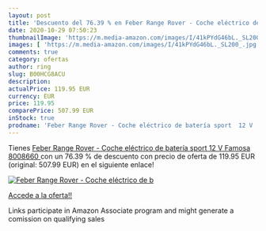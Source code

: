 ```yaml
---
layout: post
title: 'Descuento del 76.39 % en Feber Range Rover - Coche eléctrico de b'
date: 2020-10-29 07:50:23
thumbnailImage: 'https://m.media-amazon.com/images/I/41kPYdG46bL._SL200_.jpg'
images: [ 'https://m.media-amazon.com/images/I/41kPYdG46bL._SL200_.jpg' ]
comments: true
category: ofertas
author: ring
slug: B00HCG8ACU
description:
actualPrice: 119.95 EUR
currency: EUR
price: 119.95
comparePrice: 507.99 EUR
inStock: true
prodname: 'Feber Range Rover - Coche eléctrico de batería sport  12 V  Famosa 8008660 '
---
```


Tienes [Feber Range Rover - Coche eléctrico de batería sport  12 V  Famosa 8008660 ](https://www.amazon.es/dp/B00HCG8ACU/?tag=tolees-21) con un 76.39 % de descuento con precio de oferta de 119.95 EUR (original: 507.99 EUR) en el siguiente enlace!

[![Feber Range Rover - Coche eléctrico de b](https://m.media-amazon.com/images/I/41kPYdG46bL._SL200_.jpg)](https://www.amazon.es/dp/B00HCG8ACU/?tag=tolees-21)

[Accede a la oferta!!](https://www.amazon.es/dp/B00HCG8ACU/?tag=tolees-21)

Links participate in Amazon Associate program and might generate a comission on qualifying sales


